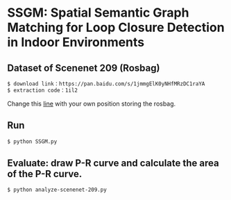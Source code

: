 # SSGM: Spatial Semantic Graph Matching for Loop Closure Detection in Indoor Environments

## Dataset of Scenenet 209 (Rosbag)
```sh
$ download link：https://pan.baidu.com/s/1jmmgElK0yNHfMRzDC1raYA 
$ extraction code：1il2
```
Change this [line](https://github.com/BIT-TYJ/SSGM/blob/c8d3cbfcfb7bab46fe2845e422aad32924c59d94/SSGM.py#L806) with your own position storing the rosbag.


## Run
```sh
$ python SSGM.py
```

## Evaluate: draw P-R curve and calculate the area of the P-R curve.
```sh
$ python analyze-scenenet-209.py
```
